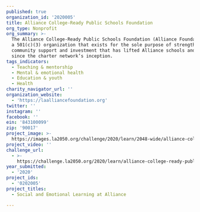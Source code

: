 ```yaml
---
published: true
organization_id: '2020005'
title: Alliance College-Ready Public Schools Foundation
org_type: Nonprofit
org_summary: >-
  The Alliance College-Ready Public Schools Foundation (Alliance Foundation) is
  a 501(c)(3) organization that exists for the sole purpose of strengthening the
  community support and investment that has lifted Alliance schools and scholars
  since the charter network’s inception.
tags_indicators:
  - Teaching & mentorship
  - Mental & emotional health
  - Education & youth
  - Health
charity_navigator_url: ''
organization_website:
  - 'https://laalliancefoundation.org'
twitter: ''
instagram: ''
facebook: ''
ein: '843100099'
zip: '90017'
project_image: >-
  https://images.la2050.org/challenge/2020/learn/2048-wide/alliance-college-ready-public-schools-foundation.jpg
project_video: ''
challenge_url:
  - >-
    https://challenge.la2050.org/2020/learn/alliance-college-ready-public-schools-foundation/
year_submitted:
  - '2020'
project_ids:
  - '0202005'
project_titles:
  - Social and Emotional Learning at Alliance

---
```

